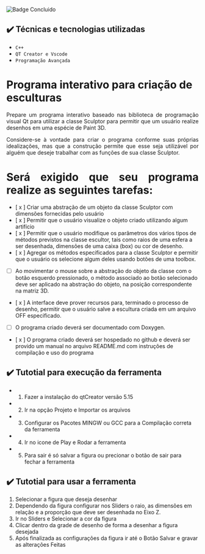 ![Badge Concluido](http://img.shields.io/static/v1?label=STATUS&message=%20Construindo&color=GREEN&style=for-the-badge)

## ✔️ Técnicas e tecnologias utilizadas

- ``C++``
- ``QT Creator e Vscode``
- ``Programação Avançada``


# Programa interativo para criação de esculturas
<p align="justify">Prepare um programa interativo baseado nas biblioteca de programação visual Qt para utilizar a classe Sculptor para permitir que um usuário realize desenhos em uma espécie de Paint 3D.</p>

<p align="justify">Considere-se à vontade para criar o programa conforme suas próprias idealizações, mas que a construção permite que esse seja utilizável por alguém que deseje trabalhar com as funções de sua classe Sculptor.</p>

<h1 align="justify">Será exigido que seu programa realize as seguintes tarefas:</h1>

- [ x ] Criar uma abstração de um objeto da classe Sculptor com dimensões fornecidas pelo usuário
- [ x ] Permitir que o usuário visualize o objeto criado utilizando algum artifício
- [ x ] Permitir que o usuário modifique os parâmetros dos vários tipos de métodos previstos na classe escultor, tais como raios de uma esfera a ser desenhada, dimensões de uma caixa (box) ou cor de desenho.
- [ x ] Agregar os métodos especificados para a classe Sculptor e permitir que o usuário os selecione algum deles usando botões de uma toolbox.
- [ ] Ao movimentar o mouse sobre a abstração do objeto da classe com o botão esquerdo pressionado, o método associado ao botão selecionado deve ser aplicado na abstração do objeto, na posição correspondente na matriz 3D.
- [ x ] A interface deve prover recursos para, terminado o processo de desenho, permitir que o usuário salve a escultura criada em um arquivo OFF especificado.
- [ ] O programa criado deverá ser documentado com Doxygen.
- [ x ] O programa criado deverá ser hospedado no github e deverá ser provido um manual no arquivo README.md com instruções de compilação e uso do programa

## ✔️ Tutotial para execução da ferramenta
- 1. Fazer a instalação do qtCreator versão 5.15 
- 2. Ir na opção Projeto e Importar os arquivos 
- 3. Configurar os Pacotes MINGW ou GCC para a Compilação correta da ferramenta
- 4. Ir no icone de Play e Rodar a ferramenta
- 5. Para sair é só salvar a figura ou precionar o botão de sair para fechar a ferramenta

## ✔️ Tutotial para usar a ferramenta 
1. Selecionar a figura que deseja desenhar
2. Dependendo da figura configurar nos Sliders o raio, as dimensões em relação e a proporção que deve ser desenhada no Eixo Z.
3. Ir no Sliders e Selecionar a cor da figura 
4. Clicar dentro da grade de desenho de forma a desenhar a figura desejada 
5. Após finalizada as configurações da figura ir até o Botão Salvar e gravar as alterações Feitas


